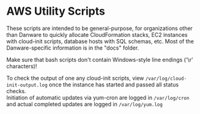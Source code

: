 # AWS Utility Scripts

These scripts are intended to be general-purpose, for organizations other than Danware to quickly allocate CloudFormation stacks, EC2 instances with cloud-init scripts, database hosts with SQL schemas, etc.  Most of the Danware-specific information is in the "docs" folder.

Make sure that bash scripts don't contain Windows-style line endings ('\r' characters)!  

To check the output of one any cloud-init scripts, view `/var/log/cloud-init-output.log` once the instance has started and passed all status checks.  
Initiation of automatic updates via yum-cron are logged in `/var/log/cron` and actual completed updates are logged in `/var/log/yum.log`
